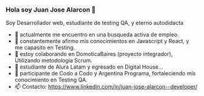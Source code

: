 ### Hola soy Juan Jose Alarcon 👋

<!--
**JuanAlarcon123/JuanAlarcon123** is a ✨ _special_ ✨ repository because its `README.md` (this file) appears on your GitHub profile.
-->
Soy Desarrollador web, estudiante de testing QA, y eterno autodidacta

- 🔭 actualmente me encuentro en una busqueda activa de empleo.
- 🌱 constantemente afirmo mis conocimientos en Javascript y React, y me capasito en Testing.
- 👯 estoy colaborando en DomoticaBaires  (proyecto integrador), Utilizando metodologia Scrum.
- 🤔 estudiante de Alura Latam y egresado en Digital House...
- 💬 participante de Codo a Codo y Argentina Programa, fortaleciendo mis conocimiento en Testing QA.
- 📫 Contacto: https://www.linkedin.com/in/juan-jose-alarcon--developer/

